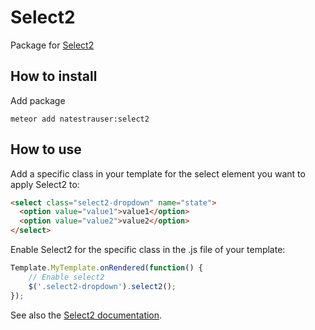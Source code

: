 Select2
===================


Package for [Select2](http://ivaynberg.github.io/select2/)



## How to install

Add package
```
meteor add natestrauser:select2
```

## How to use

Add a specific class in your template for the select element you want to apply Select2 to:

```html
<select class="select2-dropdown" name="state">
  <option value="value1">value1</option>
  <option value="value2">value2</option>
</select>
```


Enable Select2 for the specific class in the .js file of your template:

```javascript
Template.MyTemplate.onRendered(function() {
    // Enable select2
    $('.select2-dropdown').select2();
});
```

See also the [Select2 documentation](https://select2.org/).